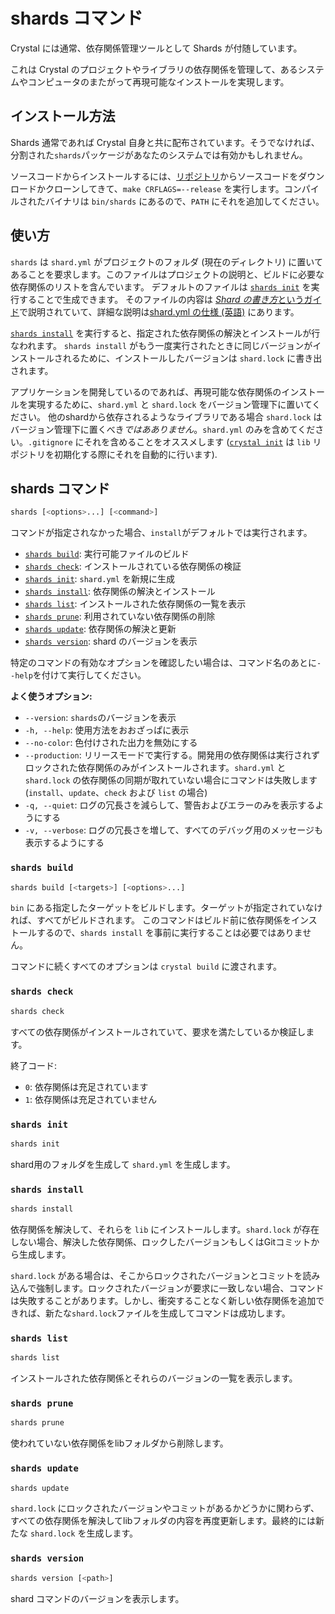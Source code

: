 # shards コマンド

Crystal には通常、依存関係管理ツールとして Shards が付随しています。

これは Crystal のプロジェクトやライブラリの依存関係を管理して、あるシステムやコンピュータのまたがって再現可能なインストールを実現します。

## インストール方法

Shards 通常であれば Crystal 自身と共に配布されています。そうでなければ、分割された`shards`パッケージがあなたのシステムでは有効かもしれません。

ソースコードからインストールするには、[リポジトリ](https://github.com/crystal-lang/shards)からソースコードをダウンロードかクローンしてきて、`make CRFLAGS=--release` を実行します。コンパイルされたバイナリは `bin/shards` にあるので、`PATH` にそれを追加してください。

## 使い方

`shards` は `shard.yml` がプロジェクトのフォルダ (現在のディレクトリ) に置いてあることを要求します。このファイルはプロジェクトの説明と、ビルドに必要な依存関係のリストを含んでいます。
デフォルトのファイルは [`shards init`](#shards-install) を実行することで生成できます。
そのファイルの内容は [*Shard の書き方*というガイド](../guides/writing_shards.md)で説明されていて、詳細な説明は[shard.yml の仕様 (英語)](https://github.com/crystal-lang/shards/blob/master/docs/shard.yml.adoc) にあります。

[`shards install`](#shards-install) を実行すると、指定された依存関係の解決とインストールが行なわれます。
`shards install` がもう一度実行されたときに同じバージョンがインストールされるために、インストールしたバージョンは `shard.lock` に書き出されます。

アプリケーションを開発しているのであれば、再現可能な依存関係のインストールを実現するために、`shard.yml` と `shard.lock` をバージョン管理下に置いてください。
他のshardから依存されるようなライブラリである場合 `shard.lock` はバージョン管理下に置くべき*ではあありません*。`shard.yml` のみを含めてください。`.gitignore` にそれを含めることをオススメします ([`crystal init`](../using_the_compiler/README.md#crystal-init) は `lib` リポジトリを初期化する際にそれを自動的に行います).

## shards コマンド

```bash
shards [<options>...] [<command>]
```

コマンドが指定されなかった場合、`install`がデフォルトでは実行されます。

* [`shards build`](#shards-build): 実行可能ファイルのビルド
* [`shards check`](#shards-check): インストールされている依存関係の検証
* [`shards init`](#shards-init): `shard.yml` を新規に生成
* [`shards install`](#shards-install): 依存関係の解決とインストール
* [`shards list`](#shards-list): インストールされた依存関係の一覧を表示
* [`shards prune`](#shards-prune): 利用されていない依存関係の削除
* [`shards update`](#shards-update): 依存関係の解決と更新
* [`shards version`](#shards-version): shard のバージョンを表示

特定のコマンドの有効なオプションを確認したい場合は、コマンド名のあとに`--help`を付けて実行してください。

**よく使うオプション:**

* `--version`: `shards`のバージョンを表示
* `-h, --help`: 使用方法をおおざっぱに表示
* `--no-color`: 色付けされた出力を無効にする
* `--production`: リリースモードで実行する。開発用の依存関係は実行されずロックされた依存関係のみがインストールされます。`shard.yml` と `shard.lock` の依存関係の同期が取れていない場合にコマンドは失敗します (`install`、`update`、`check` および `list` の場合)
* `-q, --quiet`: ログの冗長さを減らして、警告およびエラーのみを表示するようにする
* `-v, --verbose`: ログの冗長さを増して、すべてのデバッグ用のメッセージも表示するようにする

### `shards build`

```bash
shards build [<targets>] [<options>...]
```

`bin` にある指定したターゲットをビルドします。ターゲットが指定されていなければ、すべてがビルドされます。
このコマンドはビルド前に依存関係をインストールするので、`shards install` を事前に実行することは必要ではありません。

コマンドに続くすべてのオプションは `crystal build` に渡されます。

### `shards check`

```bash
shards check
```

すべての依存関係がインストールされていて、要求を満たしているか検証します。

終了コード:

* `0`: 依存関係は充足されています
* `1`: 依存関係は充足されていません

### `shards init`

```bash
shards init
```

shard用のフォルダを生成して `shard.yml` を生成します。

### `shards install`

```bash
shards install
```

依存関係を解決して、それらを `lib` にインストールします。`shard.lock` が存在しない場合、解決した依存関係、ロックしたバージョンもしくはGitコミットから生成します。

`shard.lock` がある場合は、そこからロックされたバージョンとコミットを読み込んで強制します。ロックされたバージョンが要求に一致しない場合、コマンドは失敗することがあります。しかし、衝突することなく新しい依存関係を追加できれば、新たな`shard.lock`ファイルを生成してコマンドは成功します。

### `shards list`

```bash
shards list
```

インストールされた依存関係とそれらのバージョンの一覧を表示します。

### `shards prune`

```bash
shards prune
```

使われていない依存関係をlibフォルダから削除します。

### `shards update`

```bash
shards update
```

`shard.lock` にロックされたバージョンやコミットがあるかどうかに関わらず、すべての依存関係を解決してlibフォルダの内容を再度更新します。最終的には新たな `shard.lock` を生成します。

### `shards version`

```bash
shards version [<path>]
```

shard コマンドのバージョンを表示します。
